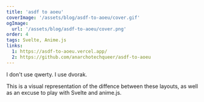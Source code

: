 ```yaml
---
title: 'asdf to aoeu'
coverImage: '/assets/blog/asdf-to-aoeu/cover.gif'
ogImage:
  url: '/assets/blog/asdf-to-aoeu/cover.png'
order: 4
tags: Svelte, Anime.js
links:
  1: https://asdf-to-aoeu.vercel.app/
  2: https://github.com/anarchotechqueer/asdf-to-aoeu
---
```


I don't use qwerty. I use dvorak.

This is a visual representation of the diffence between these layouts, as well as an excuse to play with Svelte and anime.js.
